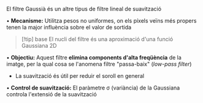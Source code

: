 El filtre Gaussià és un altre tipus de filtre lineal de suavització

• **Mecanisme:** Utilitza pesos no uniformes, on els píxels veïns més propers tenen la major influència sobre el valor de sortida

>[!tip] base
>El nucli del filtre és una aproximació d'una funció Gaussiana 2D

• **Objectiu:** Aquest filtre **elimina components d'alta freqüència** de la imatge, per la qual cosa se l'anomena filtre "passa-baix" (_low-pass filter_)

- La suavització és útil per reduir el soroll en general



• **Control de suavització:** El paràmetre σ (variància) de la Gaussiana controla l'extensió de la suavització